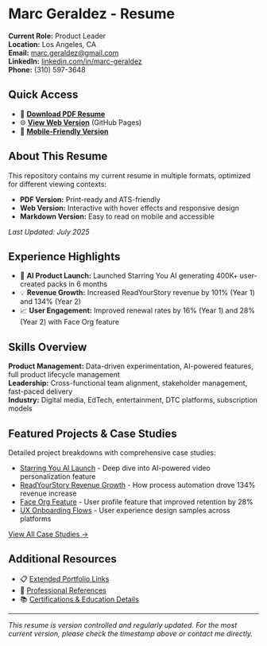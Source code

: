 # Marc Geraldez - Resume

**Current Role:** Product Leader  
**Location:** Los Angeles, CA  
**Email:** marc.geraldez@gmail.com  
**LinkedIn:** [linkedin.com/in/marc-geraldez](https://www.linkedin.com/in/marc-geraldez/)  
**Phone:** (310) 597-3648

## Quick Access
- 📄 **[Download PDF Resume](resume-pdf/marc-geraldez-resume.pdf)**
- 🌐 **[View Web Version](resume-web/index.html)** (GitHub Pages)
- 📱 **[Mobile-Friendly Version](resume-markdown/resume.md)**

## About This Resume
This repository contains my current resume in multiple formats, optimized for different viewing contexts:

- **PDF Version:** Print-ready and ATS-friendly
- **Web Version:** Interactive with hover effects and responsive design
- **Markdown Version:** Easy to read on mobile and accessible

*Last Updated: July 2025*

## Experience Highlights
- 🚀 **AI Product Launch:** Launched Starring You AI generating 400K+ user-created packs in 6 months
- 💡 **Revenue Growth:** Increased ReadYourStory revenue by 101% (Year 1) and 134% (Year 2)
- 📈 **User Engagement:** Improved renewal rates by 16% (Year 1) and 28% (Year 2) with Face Org feature

## Skills Overview
**Product Management:** Data-driven experimentation, AI-powered features, full product lifecycle management  
**Leadership:** Cross-functional team alignment, stakeholder management, fast-paced delivery  
**Industry:** Digital media, EdTech, entertainment, DTC platforms, subscription models

## Featured Projects & Case Studies
Detailed project breakdowns with comprehensive case studies:
- [Starring You AI Launch](case-studies/starring-you-ai/) - Deep dive into AI-powered video personalization feature
- [ReadYourStory Revenue Growth](case-studies/#readyourstory-revenue-growth) - How process automation drove 134% revenue increase
- [Face Org Feature](case-studies/#face-org-feature) - User profile feature that improved retention by 28%
- [UX Onboarding Flows](case-studies/#ux-onboarding-flows) - User experience design samples across platforms

[View All Case Studies →](case-studies/)

## Additional Resources
- 📋 [Extended Portfolio Links](assets/portfolio-links.md)
- 🤝 [Professional References](assets/references.md)
- 📚 [Certifications & Education Details](assets/certifications.md)

---
*This resume is version controlled and regularly updated. For the most current version, please check the timestamp above or contact me directly.*